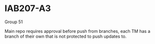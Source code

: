 # IAB207-A3
Group 51

Main repo requires approval before push from branches, each TM has a branch of their own that is not protected to push updates to.
